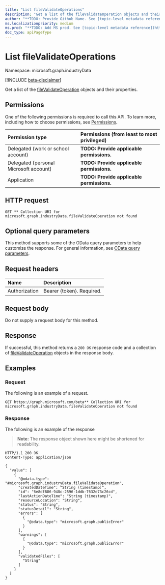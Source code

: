 ```yaml
---
title: "List fileValidateOperations"
description: "Get a list of the fileValidateOperation objects and their properties."
author: "**TODO: Provide Github Name. See [topic-level metadata reference](https://aka.ms/msgo?pagePath=API/Document/Guidelines/Metadata)**"
ms.localizationpriority: medium
ms.prod: "**TODO: Add MS prod. See [topic-level metadata reference](https://aka.ms/msgo?pagePath=API/Document/Guidelines/Metadata)**"
doc_type: apiPageType
---
```


# List fileValidateOperations
Namespace: microsoft.graph.industryData

[!INCLUDE [beta-disclaimer](../../includes/beta-disclaimer.md)]

Get a list of the [fileValidateOperation](../resources/industrydata-filevalidateoperation.md) objects and their properties.

## Permissions
One of the following permissions is required to call this API. To learn more, including how to choose permissions, see [Permissions](/graph/permissions-reference).

|Permission type|Permissions (from least to most privileged)|
|:---|:---|
|Delegated (work or school account)|**TODO: Provide applicable permissions.**|
|Delegated (personal Microsoft account)|**TODO: Provide applicable permissions.**|
|Application|**TODO: Provide applicable permissions.**|

## HTTP request

<!-- {
  "blockType": "ignored"
}
-->
``` http
GET ** Collection URI for microsoft.graph.industryData.fileValidateOperation not found
```

## Optional query parameters
This method supports some of the OData query parameters to help customize the response. For general information, see [OData query parameters](/graph/query-parameters).

## Request headers
|Name|Description|
|:---|:---|
|Authorization|Bearer {token}. Required.|

## Request body
Do not supply a request body for this method.

## Response

If successful, this method returns a `200 OK` response code and a collection of [fileValidateOperation](../resources/filevalidateoperation.md) objects in the response body.

## Examples

### Request
The following is an example of a request.
<!-- {
  "blockType": "request",
  "name": "list_filevalidateoperation"
}
-->
``` http
GET https://graph.microsoft.com/beta** Collection URI for microsoft.graph.industryData.fileValidateOperation not found
```


### Response
The following is an example of the response
>**Note:** The response object shown here might be shortened for readability.
<!-- {
  "blockType": "response",
  "truncated": true,
  "@odata.type": "Collection(microsoft.graph.industryData.fileValidateOperation)"
}
-->
``` http
HTTP/1.1 200 OK
Content-Type: application/json

{
  "value": [
    {
      "@odata.type": "#microsoft.graph.industryData.fileValidateOperation",
      "createdDateTime": "String (timestamp)",
      "id": "6e8df886-948c-2596-1ddb-7632e73c26cd",
      "lastActionDateTime": "String (timestamp)",
      "resourceLocation": "String",
      "status": "String",
      "statusDetail": "String",
      "errors": [
        {
          "@odata.type": "microsoft.graph.publicError"
        }
      ],
      "warnings": [
        {
          "@odata.type": "microsoft.graph.publicError"
        }
      ],
      "validatedFiles": [
        "String"
      ]
    }
  ]
}
```

